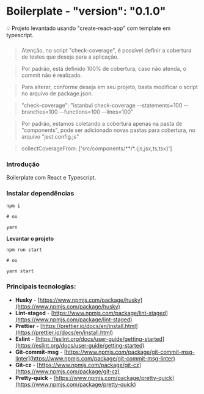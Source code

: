 # Boilerplate - "version": "0.1.0"

<aside>
💡 Projeto levantado usando "create-react-app" com template em typescript.
</aside>

###

###

> Atenção, no script "check-coverage", é possível definir a cobertura de testes que deseja para a aplicação.

> Por padrão, está definido 100% de cobertura, caso não atenda, o commit não é realizado.

> Para alterar, conforme deseja em seu projeto, basta modificar o script no arquivo de package.json.

> "check-coverage": "istanbul check-coverage --statements=100 --branches=100 --functions=100 --lines=100"

> Por padrão, estamos coletando a cobertura apenas na pasta de "components", pode ser adicionado novas pastas para cobertura, no arquivo "jest.config.js"

> collectCoverageFrom: ['src/components/**/*.{js,jsx,ts,tsx}']

### Introdução

Boilerplate com React e Typescript.

### Instalar dependências

```tsx
npm i

# ou

yarn
```

**Levantar o projeto**

```tsx
npm run start

# ou

yarn start
```

### Principais tecnologias:

- **Husky** - [https://www.npmjs.com/package/husky](https://www.npmjs.com/package/husky)
- **Lint-staged** - [https://www.npmjs.com/package/lint-staged](https://www.npmjs.com/package/lint-staged)
- **Prettier** - [https://prettier.io/docs/en/install.html](https://prettier.io/docs/en/install.html)
- **Eslint** - [https://eslint.org/docs/user-guide/getting-started](https://eslint.org/docs/user-guide/getting-started)
- **Git-commit-msg** - [https://www.npmjs.com/package/git-commit-msg-linter](https://www.npmjs.com/package/git-commit-msg-linter)
- **Git-cz** - [https://www.npmjs.com/package/git-cz](https://www.npmjs.com/package/git-cz)
- **Pretty-quick** - [https://www.npmjs.com/package/pretty-quick](https://www.npmjs.com/package/pretty-quick)
